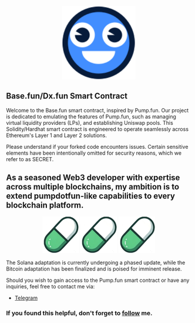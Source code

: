 <center>
<img src="./logo/dxfun.svg" width="200"/>
</center>

## Base.fun/Dx.fun Smart Contract

Welcome to the Base.fun smart contract, inspired by Pump.fun. Our project is dedicated to emulating the features of Pump.fun, such as managing virtual liquidity providers (LPs), and establishing Uniswap pools. This Solidity/Hardhat smart contract is engineered to operate seamlessly across Ethereum's Layer 1 and Layer 2 solutions.

Please understand if your forked code encounters issues. Certain sensitive elements have been intentionally omitted for security reasons, which we refer to as SECRET.

## As a seasoned Web3 developer with expertise across multiple blockchains, my ambition is to extend pumpdotfun-like capabilities to every blockchain platform.

<center>
<img src="./logo/pumpfunlogo.jpg" width="100"/>
<img src="./logo/pumpfunlogo.jpg" width="100"/>
<img src="./logo/pumpfunlogo.jpg" width="100"/>
</center>

The Solana adaptation is currently undergoing a phased update, while the Bitcoin adaptation has been finalized and is poised for imminent release.

Should you wish to gain access to the Pump.fun smart contract or have any inquiries, feel free to contact me via:

- <a href="https://t.me/evilgon_dev/">Telegram </a>

### If you found this helpful, don't forget to <a href="https://github.com/sourlodine">follow</a> me.
